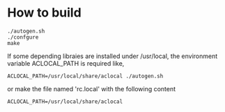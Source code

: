 

# How to build

    ./autogen.sh
    ./confgure
    make

If some depending libraies are installed under /usr/local, the environment
variable ACLOCAL_PATH is required like,

    ACLOCAL_PATH=/usr/local/share/aclocal ./autogen.sh

or make the file named 'rc.local' with the following content

    ACLOCAL_PATH=/usr/local/share/aclocal
